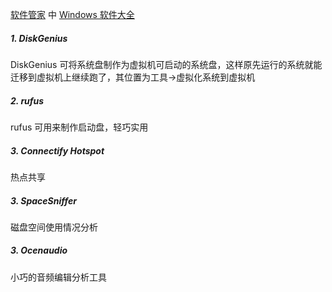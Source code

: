 


[软件管家](https://mp.weixin.qq.com/mp/homepage?__biz=MzA4MjU4MTg2Ng==&hid=18&sn=2dccf8223c0bac443c2b8f260731278a&scene=18#wechat_redirect) 中 [Windows 软件大全](https://mp.weixin.qq.com/s?__biz=MzA4MjU4MTg2Ng==&mid=2247527600&idx=1&sn=360a7cf53d84d8ebdb2dd0ffcb31093b&scene=19#wechat_redirect)


##### 1. DiskGenius

DiskGenius 可将系统盘制作为虚拟机可启动的系统盘，这样原先运行的系统就能迁移到虚拟机上继续跑了，其位置为工具->虚拟化系统到虚拟机

##### 2. rufus

rufus 可用来制作启动盘，轻巧实用

##### 3. Connectify Hotspot

热点共享

##### 3. SpaceSniffer

磁盘空间使用情况分析

##### 3. Ocenaudio

小巧的音频编辑分析工具

